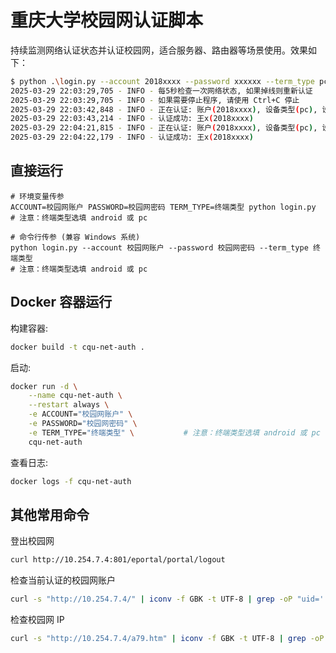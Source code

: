 # 重庆大学校园网认证脚本

持续监测网络认证状态并认证校园网，适合服务器、路由器等场景使用。效果如下：

```bash
$ python .\login.py --account 2018xxxx --password xxxxxx --term_type pc
2025-03-29 22:03:29,705 - INFO - 每5秒检查一次网络状态, 如果掉线则重新认证
2025-03-29 22:03:29,705 - INFO - 如果需要停止程序, 请使用 Ctrl+C 停止
2025-03-29 22:03:42,848 - INFO - 正在认证: 账户(2018xxxx), 设备类型(pc), 设备IP(10.x.x.x)
2025-03-29 22:03:43,214 - INFO - 认证成功: 王x(2018xxxx)
2025-03-29 22:04:21,815 - INFO - 正在认证: 账户(2018xxxx), 设备类型(pc), 设备IP(10.x.x.x)
2025-03-29 22:04:22,179 - INFO - 认证成功: 王x(2018xxxx)
```

## 直接运行

```
# 环境变量传参
ACCOUNT=校园网账户 PASSWORD=校园网密码 TERM_TYPE=终端类型 python login.py
# 注意：终端类型选填 android 或 pc

# 命令行传参 (兼容 Windows 系统)
python login.py --account 校园网账户 --password 校园网密码 --term_type 终端类型
# 注意：终端类型选填 android 或 pc
```

## Docker 容器运行

构建容器:

```bash
docker build -t cqu-net-auth .
```

启动:

```bash
docker run -d \
    --name cqu-net-auth \
    --restart always \
    -e ACCOUNT="校园网账户" \
    -e PASSWORD="校园网密码" \
    -e TERM_TYPE="终端类型" \           # 注意：终端类型选填 android 或 pc
    cqu-net-auth
```

查看日志:

```bash
docker logs -f cqu-net-auth
```

## 其他常用命令

登出校园网

```bash
curl http://10.254.7.4:801/eportal/portal/logout
```

检查当前认证的校园网账户
```bash
curl -s "http://10.254.7.4/" | iconv -f GBK -t UTF-8 | grep -oP "uid='.*?'|NID='.*?'"
```

检查校园网 IP
```bash
curl -s "http://10.254.7.4/a79.htm" | iconv -f GBK -t UTF-8 | grep -oP "v46ip='.*?'"
```
